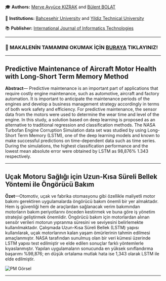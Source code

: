 🎓 **Authors:** [Merve Ayyüce KIZRAK](http://www.ayyucekizrak.com/) and [Bülent BOLAT](http://www.yildiz.edu.tr/~bbolat/)

🏢 **Institutions:** [Bahcesehir University](https://bau.edu.tr/) and [Yildiz Technical University](http://www.yildiz.edu.tr/)

📚 **Publisher:** [International Journal of Informatics Technologies](http://dergipark.gov.tr/gazibtd)

---

###  📑 MAKALENİN TAMAMINI OKUMAK İÇİN [BURAYA]() TIKLAYINIZ!

---

## Predictive Maintenance of Aircraft Motor Health with Long-Short Term Memory Method

**Abstract**— Predictive maintenance is an important part of applications that require costly engine maintenance, such as automotive, aircraft and factory automation. It is important to anticipate the maintenance periods of the engines and develop a business management strategy accordingly in terms of both work safety and efficiency. For predictive maintenance, the sensor data from the motors were used to determine the wear time and level of the engine. In this study, a solution based on deep learning is proposed as an alternative to traditional regression and classification methods. The NASA Turbofan Engine Corruption Simulation data set was studied by using Long-Short Term Memory (LSTM), one of the deep learning models and known to make successful predictions on time-dependent data such as time series. During the simulations, the highest classification performance and the lowest mean absolute error were obtained by LSTM as 98,876% 1.343 respectively.


---
## Uçak Motoru Sağlığı için Uzun-Kısa Süreli Bellek Yöntemi ile Öngörücü Bakım

**Özet**—Otomotiv, uçak ve fabrika otomasyonu gibi özellikle maliyetli motor bakımı gerektiren uygulamalarda öngörücü bakım önemli bir yer almaktadır. Hem iş güvenliği hem de araçlardan sağlanacak verim bakımından motorların bakım periyotlarını önceden kestirmek ve buna göre iş yönetim stratejisi geliştirmek önemlidir. Öngörücü bakım için motorlardan alınan sensör verileri motorun yıpranma süresini ve seviyesini belirlemekte kullanılmaktadır. Çalışmada Uzun-Kısa Süreli Bellek (LSTM) yapısı kullanılarak, uçak motorlarının kalan yaşam ömürlerinin tahmin edilmesi amaçlanmıştır. NASA tarafından sunulmuş olan bir veri kümesi üzerinde LSTM yapısı test edilmiştir ve elde edilen sonuçlar farklı yöntemlerle kıyaslanmıştır. Yapılan uygulamaların sonucunda en yüksek sınıflandırma başarımı %98,876; en düşük ortalama mutlak hata ise 1,343 olarak LSTM ile elde edilmiştir.


![PM Görsel](https://drive.google.com/uc?export=view&id=1j7j9Lb5JexEGhpbmAHYuvFjNpHQPs7rG)


---
